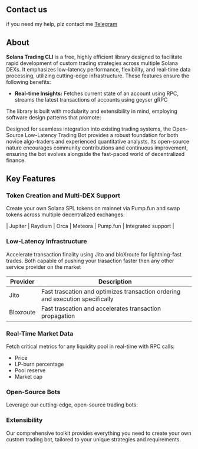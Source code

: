 ## Contact us
   if you need my help, plz contact me [Telegram](https://t.me/Ee1030109)

## About

**Solana Trading CLI** is a free, highly efficient library designed to facilitate rapid development of custom trading strategies across multiple Solana DEXs. It emphasizes low-latency performance, flexibility, and real-time data processing, utilizing cutting-edge infrastructure. These features ensure the following benefits:

* **Real-time Insights:** Fetches current state of an account using RPC, streams the latest transactions of accounts using geyser gRPC

The library is built with modularity and extensibility in mind, employing software design patterns that promote:

Designed for seamless integration into existing trading systems, the Open-Source Low-Latency Trading Bot provides a robust foundation for both novice algo-traders and experienced quantitative analysts. Its open-source nature encourages community contributions and continuous improvement, ensuring the bot evolves alongside the fast-paced world of decentralized finance.
  
## Key Features

### Token Creation and Multi-DEX Support
Create your own Solana SPL tokens on mainnet via Pump.fun and swap tokens across multiple decentralized exchanges:

| Jupiter  | Raydium  | Orca | Meteora  | Pump.fun  | Integrated support |

### Low-Latency Infrastructure
Accelerate transaction finality using Jito and bloXroute for lightning-fast trades. Both capable of pushing your trasaction faster then any other service provider on the market

| Provider | Description |
|----------|---------------|
| Jito      | Fast trascation and optimizes transaction ordering and execution specifically |
| Bloxroute | Fast trascation and accelerates transaction propagation |

### Real-Time Market Data
Fetch critical metrics for any liquidity pool in real-time with RPC calls:
- Price
- LP-burn percentage
- Pool reserve
- Market cap

### Open-Source Bots
Leverage our cutting-edge, open-source trading bots:

### Extensibility
Our comprehensive toolkit provides everything you need to create your own custom trading bot, tailored to your unique strategies and requirements.

